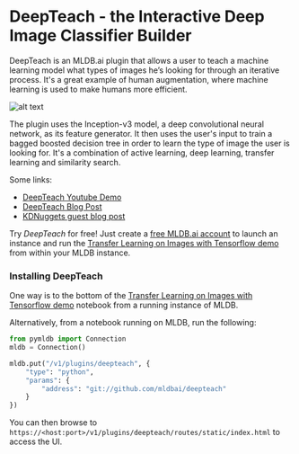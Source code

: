 # DeepTeach - the Interactive Deep Image Classifier Builder

DeepTeach is an MLDB.ai plugin that allows a user to teach a machine learning model what types of 
images he’s looking for through an iterative process. It's a great example of human augmentation, where 
machine learning is used to make humans more efficient.

![alt text](http://blog.mldb.ai/img/deepteach.jpg "DeepTeach screen shot")

The plugin uses the Inception-v3 model, a deep convolutional neural network, as its feature generator. It 
then uses the user's input to train a bagged boosted decision tree in order to learn the type of image the
user is looking for. It's a combination of active learning, deep learning, transfer learning and similarity search.

Some links:

- [DeepTeach Youtube Demo](https://youtu.be/7hZ3X37Qwc4)
- [DeepTeach Blog Post](http://blog.mldb.ai/blog/posts/2016/10/deepteach/)
- [KDNuggets guest blog post](http://www.kdnuggets.com/2016/10/mldb-machine-learning-database.html)

Try *DeepTeach* for free! Just create a [free MLDB.ai account](https://mldb.ai/#signup) 
to launch an instance and run the 
[Transfer Learning on Images with Tensorflow demo](https://docs.mldb.ai/ipy/notebooks/_demos/_latest/Transfer%20Learning%20with%20Tensorflow.html) from within your MLDB instance.

### Installing DeepTeach

One way is to the bottom of the [Transfer Learning on Images with Tensorflow demo](https://docs.mldb.ai/ipy/notebooks/_demos/_latest/Transfer%20Learning%20with%20Tensorflow.html) notebook from a running instance of MLDB.

Alternatively, from a notebook running on MLDB, run the following:

```python
from pymldb import Connection
mldb = Connection()

mldb.put("/v1/plugins/deepteach", {
    "type": "python",
    "params": {
        "address": "git://github.com/mldbai/deepteach"
    }
})
```

You can then browse to `https://<host:port>/v1/plugins/deepteach/routes/static/index.html` to access the UI.
